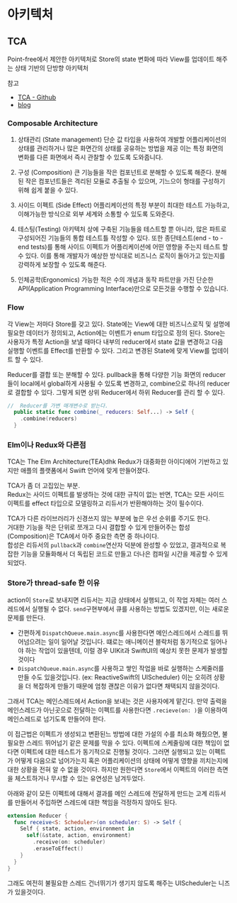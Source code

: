 # 아키텍처

## TCA
Point-free에서 제안한 아키텍처로 Store의 state 변화에 따라 View를 업데이트 해주는 상태 기반의 단방향 아키텍처

참고  
- [TCA - Github](https://github.com/pointfreeco/swift-composable-architecture)  
- [blog](https://0urtrees.tistory.com/326)

### Composable Architecture
1) 상태관리  (State management)
단순 값 타입을 사용하여 개발할 어플리케이션의 상태를 관리하거나 많은 화면간의 상태를 공유하는 방법을 제공
이는 특정 화면의 변화를 다른 화면에서 즉시 관찰할 수 있도록 도와줍니다.

2) 구성 (Composition)
큰 기능들을 작은 컴포넌트로 분해할 수 있도록 해준다.
분해된 작은 컴포넌트들은 격리된 모듈로 추출될 수 있으며, 기느으이 형태를 구성하기 위해 쉽게 붙을 수 있다.

3) 사이드 이펙트 (Side Effect)
어플리케이션의 특정 부분이 최대한 테스트 가능하고, 이해가능한 방식으로 외부 세계와 소통할 수 있도록 도와준다.

4) 테스팅(Testing)
아키텍처 상에 구축된 기능들을 테스트할 뿐 아니라, 많은 파트로 구성되어진 기능들의 통합 테스트틀 작성할 수 있다. 또한 종단테스트(end - to - end tests)를 통해 사이드 이펙트가 어플리케이션에 어떤 영향을 주는지 테스트 할 수 있다. 이를 통해 개발자가 예상한 방식대로 비즈니스 로직이 돌아가고 있는지를 강력하게 보장할 수 있도록 해준다.

5) 인체공학(Ergonomics)
가능한 적은 수의 개념과 동작 파트만을 가진 단순한 API(Application Programming Interface)만으로 모든것을 수행할 수 있습니다.

### Flow

각 View는 저마다 Store를 갖고 있다. State에는 View에 대한 비즈니스로직 및 설명에 필요한 데이터가 정의되고, Action에는 이벤트가 enum 타입으로 정의 된다. Store는 사용자가 특정 Action을 보낼 때마다 내부의 reducer에서 state 값을 변경하고 다음 실행할 이벤트를 Effect를 반환할 수 있다. 그리고 변경된 State에 맞게 View를 업데이트 할 수 있다.

Reducer를 결합 또는 분해할 수 있다.
pullback을 통해 다양한 기능 화면의 reducer들이 local에서 global하게 사용될 수 있도록 변경하고, combine으로 하나의 reducer로 결합할 수 있다.
그렇게 되면 상위 Reducer에서 하위 Reducer를 관리 할 수 있다.


```swift 
//  Reducer를 가변 매개변수로 받는다.
  public static func combine(_ reducers: Self...) -> Self {
    .combine(reducers)
  }

```

### Elm이나 Redux와 다른점
TCA는 The Elm Architecture(TEA)dhk Redux가 대중화한 아이디에어 기반하고 있지만 애플의 플랫폼에서 Swiift 언어에 맞게 만들어졌다.   

TCA가 좀 더 고집있는 부분.  
Redux는 사이드 이펙트를 발생하는 것에 대한 규칙이 없는 반면, TCA는 모든 사이드 이펙트를 effect 타입으로 모델링하고 리듀서가 반환해야하는 것이 필수이다.

TCA가 다른 라이브러리가 신경쓰지 않는 부분에 높은 우선 순위를 주기도 한다.   
거대한 기능을 작은 단위로 쪼개고 다시 결합할 수 있게 만들어주는 합성(Composition)은 TCA에서 아주 중요한 측면 중 하나이다.   
합성은 리듀서의 `pullback`과 `combine`연산자 덕분에 완성할 수 있었고, 결과적으로 복잡한 기능을 모듈화해서 더 독립된 코드로 만들고 더나은 컴파일 시간을 제공할 수 있게 되었다.


### Store가 thread-safe 한 이유
action이 `Store`로 보내지면 리듀서는 지금 상태에서 실행되고, 이 작업 자체는 여러 스레드에서 실행될 수 없다. `send`구현부에서 큐를 사용하는 방법도 있겠지만, 이는 새로운 문제를 만든다.   
- 간편하게 `DispatchQueue.main.async`를 사용한다면 메인스레드에서 스레드를 뛰어넘으려는 일이 일어날 것입니다. 떄로는 애니메이션 블락처럼 동기적으로 일어나야 하는 작업이 있을텐데, 이럴 경우 UIKit과 SwiftUI의 예상치 못한 문제가 발생할 것이다
-  `DispatchQueue.main.async`를 사용하고 쌓인 작업을 바로 실행하는 스케줄러를 만들 수도 있을것입니다. (ex: ReactiveSwift의 UIScheduler) 이는 오히려 상황을 더 복잡하게 만들기 때문에 엄청 괜찮은 이유가 없다면 채택되지 않을것이다.

그래서 TCA는 메인스레드에서 Action을 보내는 것은 사용자에게 맡긴다. 만약 출력을 메인스레드가 아닌곳으로 전달하는 이펙트를 사용한다면 `.recieve(on: )`을 이용하여 메인스레드로 넘기도록 만들어야 한다.

이 접근법은 이펙트가 생성되고 변환된느 방법에 대한 가설의 수를 최소화 해줬으면, 불필요한 스레드 뛰어넘기 같은 문제를 막을 수 있다. 이펙트에 스케줄링에 대한 책임이 없다면 이펙트에 대한 테스트가 동기적으로 진행될 것이다. 그러면 실행되고 있는 이펙트가 어떻게 다음으로 넘어가는지 혹은 어플리케이션의 상태에 어떻게 영향을 끼치는지에 대한 상황을 전혀 알 수 없을 것이다. 하지만 원한다면 `Store`에서 이펙트의 이러한 측면을 체스트하거나 무시할 수 있는 유연성은 남겨두었다.

아래와 같이 모든 이펙트에 대해서 결과를 메인 스레드에 전달하게 만드는 고계 리듀서를 만들어서 주입하면 스레드에 대한 책임을 걱정하지 않아도 된다.

```swift
extension Reducer {
  func receive<S: Scheduler>(on scheduler: S) -> Self {
    Self { state, action, environment in
      self(&state, action, environment)
        .receive(on: scheduler)
        .eraseToEffect()
    }
  }
}
```

그래도 여전히 불필요한 스레드 건너뛰기가 생기지 않도록 해주는 UIScheduler는 니즈가 있을것이다.
